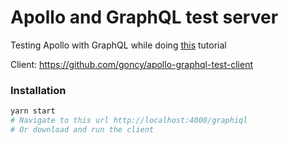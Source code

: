 # Apollo and GraphQL test server

Testing Apollo with GraphQL while doing [this](https://dev-blog.apollodata.com/react-graphql-tutorial-part-2-server-99d0528c7928) tutorial

Client: https://github.com/goncy/apollo-graphql-test-client

### Installation
```sh
yarn start
# Navigate to this url http://localhost:4000/graphiql
# Or download and run the client
```